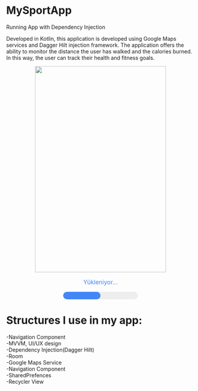 # MySportApp
Running App with Dependency Injection

Developed in Kotlin, this application is developed using Google Maps services and Dagger Hilt injection framework. The application offers the ability to monitor the distance the user has walked and the calories burned. In this way, the user can track their health and fitness goals.

<div style="display: flex; align-items: center; justify-content: center; flex-direction: column;">
  <img src="https://github.com/erkocali1/ss/blob/master/app/src/main/res/drawable/gif.gif" width="350" height="550">
  <p style="text-align: center; font-size: 16px; color: #4287f5;">Yükleniyor...</p>
  <div style="width: 200px; height: 20px; background-color: #eee; border-radius: 10px; overflow: hidden;">
    <div style="width: 50%; height: 100%; background-color: #4287f5; border-radius: 10px;"></div>
  </div>
</div>



 
  <h1>   Structures I use in my app: </h1>
   <p>
-Navigation Component <br>
-MVVM, UI/UX design <br>
-Dependency Injection(Dagger Hilt) <br>
-Room <br>
-Google Maps Service <br>
-Navigation Component <br>
-SharedPrefences <br>
-Recycler View  <br>
   <p>
